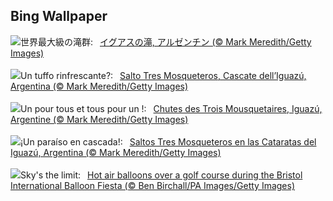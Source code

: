 ## Bing Wallpaper
![](https://www.bing.com/th?id=OHR.IguazuArgentina_JA-JP1040777979_UHD.jpg&w=1000)世界最大級の滝群:&nbsp;&ensp;[イグアスの滝, アルゼンチン (© Mark Meredith/Getty Images)](https://www.bing.com/th?id=OHR.IguazuArgentina_JA-JP1040777979_UHD.jpg)
<br><br/>
![](https://www.bing.com/th?id=OHR.IguazuArgentina_IT-IT5625892885_UHD.jpg&w=1000)Un tuffo rinfrescante?:&nbsp;&ensp;[Salto Tres Mosqueteros, Cascate dell’Iguazú, Argentina (© Mark Meredith/Getty Images)](https://www.bing.com/th?id=OHR.IguazuArgentina_IT-IT5625892885_UHD.jpg)
<br><br/>
![](https://www.bing.com/th?id=OHR.IguazuArgentina_FR-FR7785878187_UHD.jpg&w=1000)Un pour tous et tous pour un !:&nbsp;&ensp;[Chutes des Trois Mousquetaires, Iguazú, Argentine (© Mark Meredith/Getty Images)](https://www.bing.com/th?id=OHR.IguazuArgentina_FR-FR7785878187_UHD.jpg)
<br><br/>
![](https://www.bing.com/th?id=OHR.IguazuArgentina_ES-ES1410228495_UHD.jpg&w=1000)¡Un paraíso en cascada!:&nbsp;&ensp;[Saltos Tres Mosqueteros en las Cataratas del Iguazú, Argentina (© Mark Meredith/Getty Images)](https://www.bing.com/th?id=OHR.IguazuArgentina_ES-ES1410228495_UHD.jpg)
<br><br/>
![](https://www.bing.com/th?id=OHR.BalloonFiesta2025_EN-GB9167684469_UHD.jpg&w=1000)Sky's the limit:&nbsp;&ensp;[Hot air balloons over a golf course during the Bristol International Balloon Fiesta (© Ben Birchall/PA Images/Getty Images)](https://www.bing.com/th?id=OHR.BalloonFiesta2025_EN-GB9167684469_UHD.jpg)
<br><br/>
